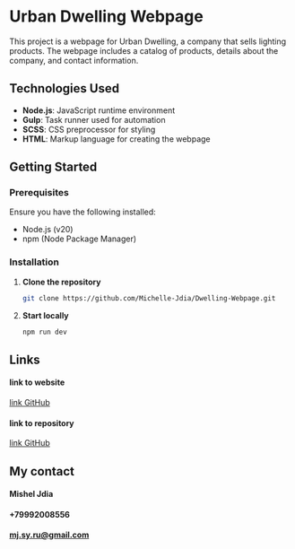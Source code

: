 # Urban Dwelling Webpage

This project is a webpage for Urban Dwelling, a company that sells lighting products. The webpage includes a catalog of
products, details about the company, and contact information.

## Technologies Used

- **Node.js**: JavaScript runtime environment
- **Gulp**: Task runner used for automation
- **SCSS**: CSS preprocessor for styling
- **HTML**: Markup language for creating the webpage

## Getting Started

### Prerequisites

Ensure you have the following installed:

- Node.js (v20)
- npm (Node Package Manager)

### Installation

1. **Clone the repository**

   ```bash
   git clone https://github.com/Michelle-Jdia/Dwelling-Webpage.git

2. **Start locally**
   ```bash
   npm run dev

## Links

#### link to website

[link GitHub](https://michelle-jdia.github.io/Dwelling-Webpage/dist/index.html)

#### link to repository

[link GitHub](https://github.com/Michelle-Jdia/Dwelling-Webpage)

## My contact

#### Mishel Jdia

#### +79992008556

#### mj.sy.ru@gmail.com

